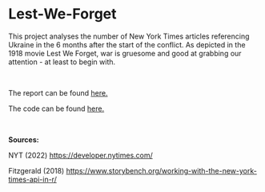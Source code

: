 # Lest-We-Forget

This project analyses the number of New York Times articles referencing Ukraine in the 6 months after the start of the conflict. As depicted in the 1918 movie Lest We Forget, war is gruesome and good at grabbing our attention - at least to begin with.

<br/>

The report can be found [here.](https://github.com/jcarterlab/Lest-We-Forget/blob/main/R/Lest-We-Forget.md)

The code can be found [here.](https://github.com/jcarterlab/Lest-We-Forget/blob/main/R/get_nyt_hits.R)

<br/>

**Sources:**

NYT (2022) https://developer.nytimes.com/

Fitzgerald (2018) https://www.storybench.org/working-with-the-new-york-times-api-in-r/
